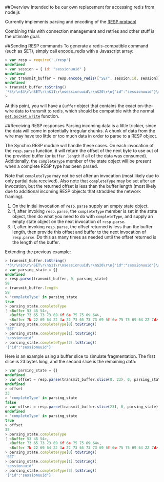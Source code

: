 ##Overview
Intended to be our own replacement for accessing redis from node.js

Currently implements parsing and encoding of the [RESP protocol](http://redis.io/topics/protocol)

Combining this with connection management and retries and other stuff is the
ultimate goal.

##Sending RESP commands
To generate a redis-compatible command (such as SET), simply call encode_redis
with a Javascript array:

```Javascript
> var resp = require('./resp')
undefined
> var session = { id: "sessionuuid" }
undefined
> var transmit_buffer = resp.encode_redis(["SET", session.id, session])
undefined
> transmit_buffer.toString()
'*3\r\n$3\r\nSET\r\n$11\r\nsessionuuid\r\n$20\r\n{"id":"sessionuuid"}\r\n'
> 
```

At this point, you will have a `Buffer` object that contains the exact on-the-wire
data to transmit to redis, which should be compatible with the normal
[`net.Socket.write`](http://nodejs.org/api/net.html#net_socket_write_data_encoding_callback)
function.

##Receiving RESP responses
Parsing incoming data is a little trickier, since the data will come in potentially
irregular chunks. A chunk of data from the wire may have too little or too much
data in order to parse to a RESP object.

The Synchro RESP module will handle these cases. On each invocation of the
`resp.parse` function, it will return the offset of the next byte to use out of
the provided buffer (or `buffer.length` if all of the data was consumed).
Additionally, the `completeType` member of the state object will be present
when a complete RESP type has been parsed.

Note that `completeType` may not be set after an invocation (most likely due to
only partial data received). Also note that `completeType` may be set after an
invocation, but the returned offset is less than the buffer length (most likely
due to additional incoming RESP objects that straddled the network framing).

1. On the initial invocation of `resp.parse` supply an empty state object.
1. If, after invoking `resp.parse`, the `completeType` member is set in the state
   object, then do what you need to do with `completeType`, and supply an empty
   state object on the next invocation of `resp.parse`.
1. If, after invoking `resp.parse`, the offset returned is less than the buffer
   length, then provide this offset and buffer to the next invocation of
   `resp.parse`. Do this as many times as needed until the offset returned is
   the length of the buffer.

Extending the previous example:

```Javascript
> transmit_buffer.toString()
'*3\r\n$3\r\nSET\r\n$11\r\nsessionuuid\r\n$20\r\n{"id":"sessionuuid"}\r\n'
> var parsing_state = {}
undefined
> resp.parse(transmit_buffer, 0, parsing_state)
58
> transmit_buffer.length
58
> 'completeType' in parsing_state
true
> parsing_state.completeType
[ <Buffer 53 45 54>,
  <Buffer 73 65 73 73 69 6f 6e 75 75 69 64>,
  <Buffer 7b 22 69 64 22 3a 22 73 65 73 73 69 6f 6e 75 75 69 64 22 7d> ]
> parsing_state.completeType[0].toString()
'SET'
> parsing_state.completeType[1].toString()
'sessionuuid'
> parsing_state.completeType[2].toString()
'{"id":"sessionuuid"}'
```

Here is an example using a buffer slice to simulate fragmentation. The first
slice is 23 bytes long, and the second slice is the remaining data:

```Javascript
> var parsing_state = {}
undefined
> var offset = resp.parse(transmit_buffer.slice(0, 23), 0, parsing_state)
undefined
> offset
23
> 'completeType' in parsing_state
false
> var offset = resp.parse(transmit_buffer.slice(23), 0, parsing_state)
undefined
> 'completeType' in parsing_state
true
> offset
35
> parsing_state.completeType
[ <Buffer 53 45 54>,
  <Buffer 73 65 73 73 69 6f 6e 75 75 69 64>,
  <Buffer 7b 22 69 64 22 3a 22 73 65 73 73 69 6f 6e 75 75 69 64 22 7d> ]
> parsing_state.completeType[0].toString()
'SET'
> parsing_state.completeType[1].toString()
'sessionuuid'
> parsing_state.completeType[2].toString()
'{"id":"sessionuuid"}'

